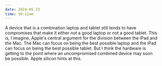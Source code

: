 ```yaml
---
date: 2024-05-23
time: 10:12am
---
```

A device that is a combination laptop and tablet still tends to have compromises that make it either not a good laptop or not a good tablet. This is, I imagine, Apple's central argument for the division between the iPad and the Mac. The Mac can focus on being the best possible laptop and the iPad can focus on being the best possible tablet. But I think the hardware is getting to the point where an uncompromised combined device may soon be possible. Apple silicon hints at this.